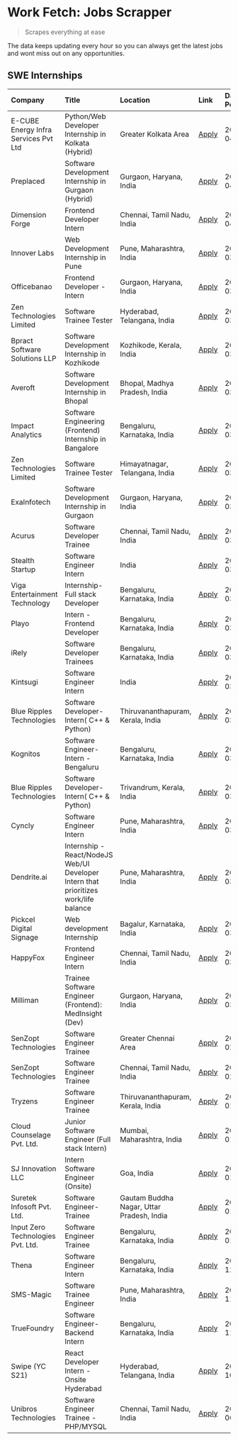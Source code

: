 # Work Fetch: Jobs Scrapper
> Scrapes everything at ease

The data keeps updating every hour so you can always get the latest jobs and wont miss out on any opportunities.

## SWE Internships
<!--START_SECTION:workfetch-->
| Company                              | Title                                                                                | Location                                  | Link                                                                                                                                                                                                                                                                                                  | Date Posted   |
|:-------------------------------------|:-------------------------------------------------------------------------------------|:------------------------------------------|:------------------------------------------------------------------------------------------------------------------------------------------------------------------------------------------------------------------------------------------------------------------------------------------------------|:--------------|
| E-CUBE Energy Infra Services Pvt Ltd | Python/Web Developer Internship in Kolkata (Hybrid)                                  | Greater Kolkata Area                      | [Apply](https://in.linkedin.com/jobs/view/python-web-developer-internship-in-kolkata-hybrid-at-e-cube-energy-infra-services-pvt-ltd-3882160442?position=34&pageNum=0&refId=qiHv8vn7iQ5h747HYdsXUg%3D%3D&trackingId=88nvjapDhDSW7vv7jJL%2BFg%3D%3D&trk=public_jobs_jserp-result_search-card)           | 2024-04-02    |
| Preplaced                            | Software Development Internship in Gurgaon (Hybrid)                                  | Gurgaon, Haryana, India                   | [Apply](https://in.linkedin.com/jobs/view/software-development-internship-in-gurgaon-hybrid-at-preplaced-3880567870?position=28&pageNum=0&refId=qiHv8vn7iQ5h747HYdsXUg%3D%3D&trackingId=nzs1LNFsTDjcUd2xPgjfwQ%3D%3D&trk=public_jobs_jserp-result_search-card)                                        | 2024-04-01    |
| Dimension Forge                      | Frontend Developer Intern                                                            | Chennai, Tamil Nadu, India                | [Apply](https://in.linkedin.com/jobs/view/frontend-developer-intern-at-dimension-forge-3880035903?position=49&pageNum=0&refId=qiHv8vn7iQ5h747HYdsXUg%3D%3D&trackingId=Zo7thJ8aAr%2BUstAPH8gfvg%3D%3D&trk=public_jobs_jserp-result_search-card)                                                        | 2024-04-01    |
| Innover Labs                         | Web Development Internship in Pune                                                   | Pune, Maharashtra, India                  | [Apply](https://in.linkedin.com/jobs/view/web-development-internship-in-pune-at-innover-labs-3875494237?position=10&pageNum=0&refId=qiHv8vn7iQ5h747HYdsXUg%3D%3D&trackingId=JGZKKc8EMWCiINEBoq4Y4w%3D%3D&trk=public_jobs_jserp-result_search-card)                                                    | 2024-03-28    |
| Officebanao                          | Frontend Developer - Intern                                                          | Gurgaon, Haryana, India                   | [Apply](https://in.linkedin.com/jobs/view/frontend-developer-intern-at-officebanao-3871265915?position=15&pageNum=0&refId=qiHv8vn7iQ5h747HYdsXUg%3D%3D&trackingId=1i3iL4z8%2FuN%2FburprCFhMg%3D%3D&trk=public_jobs_jserp-result_search-card)                                                          | 2024-03-28    |
| Zen Technologies Limited             | Software Trainee Tester                                                              | Hyderabad, Telangana, India               | [Apply](https://in.linkedin.com/jobs/view/software-trainee-tester-at-zen-technologies-limited-3872036112?position=14&pageNum=0&refId=qiHv8vn7iQ5h747HYdsXUg%3D%3D&trackingId=0wTMmwpfs%2BLx%2FSYZ9a0hDQ%3D%3D&trk=public_jobs_jserp-result_search-card)                                               | 2024-03-27    |
| Bpract Software Solutions LLP        | Software Development Internship in Kozhikode                                         | Kozhikode, Kerala, India                  | [Apply](https://in.linkedin.com/jobs/view/software-development-internship-in-kozhikode-at-bpract-software-solutions-llp-3874054300?position=23&pageNum=0&refId=qiHv8vn7iQ5h747HYdsXUg%3D%3D&trackingId=gpQ9Ej5k8R94FW8T1My7EQ%3D%3D&trk=public_jobs_jserp-result_search-card)                         | 2024-03-27    |
| Averoft                              | Software Development Internship in Bhopal                                            | Bhopal, Madhya Pradesh, India             | [Apply](https://in.linkedin.com/jobs/view/software-development-internship-in-bhopal-at-averoft-3874051550?position=56&pageNum=0&refId=qiHv8vn7iQ5h747HYdsXUg%3D%3D&trackingId=6adUtz4tbwIabqc%2FmE7u6w%3D%3D&trk=public_jobs_jserp-result_search-card)                                                | 2024-03-27    |
| Impact Analytics                     | Software Engineering (Frontend) Internship in Bangalore                              | Bengaluru, Karnataka, India               | [Apply](https://in.linkedin.com/jobs/view/software-engineering-frontend-internship-in-bangalore-at-impact-analytics-3872535077?position=5&pageNum=0&refId=qiHv8vn7iQ5h747HYdsXUg%3D%3D&trackingId=BsmaV8oh4Nupe5I%2Bg8Vf8A%3D%3D&trk=public_jobs_jserp-result_search-card)                            | 2024-03-26    |
| Zen Technologies Limited             | Software Trainee Tester                                                              | Himayatnagar, Telangana, India            | [Apply](https://in.linkedin.com/jobs/view/software-trainee-tester-at-zen-technologies-limited-3872100214?position=12&pageNum=0&refId=qiHv8vn7iQ5h747HYdsXUg%3D%3D&trackingId=5nI02oateyY4G56VcSzHqw%3D%3D&trk=public_jobs_jserp-result_search-card)                                                   | 2024-03-26    |
| ExaInfotech                          | Software Development Internship in Gurgaon                                           | Gurgaon, Haryana, India                   | [Apply](https://in.linkedin.com/jobs/view/software-development-internship-in-gurgaon-at-exainfotech-3872534185?position=19&pageNum=0&refId=qiHv8vn7iQ5h747HYdsXUg%3D%3D&trackingId=iM9EjPNFAerPuUf7zMwlEQ%3D%3D&trk=public_jobs_jserp-result_search-card)                                             | 2024-03-26    |
| Acurus                               | Software Developer Trainee                                                           | Chennai, Tamil Nadu, India                | [Apply](https://in.linkedin.com/jobs/view/software-developer-trainee-at-acurus-3871400616?position=25&pageNum=0&refId=qiHv8vn7iQ5h747HYdsXUg%3D%3D&trackingId=JTXrcVxveXvTo29QTNO3Ig%3D%3D&trk=public_jobs_jserp-result_search-card)                                                                  | 2024-03-26    |
| Stealth Startup                      | Software Engineer Intern                                                             | India                                     | [Apply](https://in.linkedin.com/jobs/view/software-engineer-intern-at-stealth-startup-3868406943?position=54&pageNum=0&refId=qiHv8vn7iQ5h747HYdsXUg%3D%3D&trackingId=LPFu%2FzmXvSJZOi6ePdp05A%3D%3D&trk=public_jobs_jserp-result_search-card)                                                         | 2024-03-26    |
| Viga Entertainment Technology        | Internship-Full stack Developer                                                      | Bengaluru, Karnataka, India               | [Apply](https://in.linkedin.com/jobs/view/internship-full-stack-developer-at-viga-entertainment-technology-3870669789?position=35&pageNum=0&refId=qiHv8vn7iQ5h747HYdsXUg%3D%3D&trackingId=QKVvYDpsWM%2BlFNkJPcgsvw%3D%3D&trk=public_jobs_jserp-result_search-card)                                    | 2024-03-25    |
| Playo                                | Intern - Frontend Developer                                                          | Bengaluru, Karnataka, India               | [Apply](https://in.linkedin.com/jobs/view/intern-frontend-developer-at-playo-3864131172?position=7&pageNum=0&refId=qiHv8vn7iQ5h747HYdsXUg%3D%3D&trackingId=i1E3%2F5ob4E%2FVv5bj158Y3g%3D%3D&trk=public_jobs_jserp-result_search-card)                                                                 | 2024-03-22    |
| iRely                                | Software Developer Trainees                                                          | Bengaluru, Karnataka, India               | [Apply](https://in.linkedin.com/jobs/view/software-developer-trainees-at-irely-3860566039?position=3&pageNum=0&refId=qiHv8vn7iQ5h747HYdsXUg%3D%3D&trackingId=uAd1FF1tpEBdm%2BLV%2FmJeXQ%3D%3D&trk=public_jobs_jserp-result_search-card)                                                               | 2024-03-18    |
| Kintsugi                             | Software Engineer Intern                                                             | India                                     | [Apply](https://in.linkedin.com/jobs/view/software-engineer-intern-at-kintsugi-3857074071?position=40&pageNum=0&refId=qiHv8vn7iQ5h747HYdsXUg%3D%3D&trackingId=NX0zmqjtXNNQ9fos2iX%2Fuw%3D%3D&trk=public_jobs_jserp-result_search-card)                                                                | 2024-03-16    |
| Blue Ripples Technologies            | Software Developer- Intern( C++ & Python)                                            | Thiruvananthapuram, Kerala, India         | [Apply](https://in.linkedin.com/jobs/view/software-developer-intern-c%2B%2B-python-at-blue-ripples-technologies-3855594494?position=21&pageNum=0&refId=qiHv8vn7iQ5h747HYdsXUg%3D%3D&trackingId=tI31l09IZ50kRtOD7qhwpw%3D%3D&trk=public_jobs_jserp-result_search-card)                                 | 2024-03-14    |
| Kognitos                             | Software Engineer-Intern -Bengaluru                                                  | Bengaluru, Karnataka, India               | [Apply](https://in.linkedin.com/jobs/view/software-engineer-intern-bengaluru-at-kognitos-3855361239?position=9&pageNum=0&refId=qiHv8vn7iQ5h747HYdsXUg%3D%3D&trackingId=BX8Lz1%2FKJe41CMWJBK%2BHow%3D%3D&trk=public_jobs_jserp-result_search-card)                                                     | 2024-03-13    |
| Blue Ripples Technologies            | Software Developer- Intern( C++  & Python)                                           | Trivandrum, Kerala, India                 | [Apply](https://in.linkedin.com/jobs/view/software-developer-intern-c%2B%2B-python-at-blue-ripples-technologies-3856150730?position=20&pageNum=0&refId=qiHv8vn7iQ5h747HYdsXUg%3D%3D&trackingId=5Za63l3ibNYb4uM0o2AfLQ%3D%3D&trk=public_jobs_jserp-result_search-card)                                 | 2024-03-13    |
| Cyncly                               | Software Engineer Intern                                                             | Pune, Maharashtra, India                  | [Apply](https://in.linkedin.com/jobs/view/software-engineer-intern-at-cyncly-3853990178?position=22&pageNum=0&refId=qiHv8vn7iQ5h747HYdsXUg%3D%3D&trackingId=ly%2FwJT5tR5VGNdV8LgQdaw%3D%3D&trk=public_jobs_jserp-result_search-card)                                                                  | 2024-03-13    |
| Dendrite.ai                          | Internship - React/NodeJS Web/UI Developer Intern that prioritizes work/life balance | Pune, Maharashtra, India                  | [Apply](https://in.linkedin.com/jobs/view/internship-react-nodejs-web-ui-developer-intern-that-prioritizes-work-life-balance-at-dendrite-ai-3853583200?position=41&pageNum=0&refId=qiHv8vn7iQ5h747HYdsXUg%3D%3D&trackingId=eZrZCvqKiH9Aro%2BXW5jr%2Fw%3D%3D&trk=public_jobs_jserp-result_search-card) | 2024-03-12    |
| Pickcel Digital Signage              | Web development Internship                                                           | Bagalur, Karnataka, India                 | [Apply](https://in.linkedin.com/jobs/view/web-development-internship-at-pickcel-digital-signage-3849506118?position=55&pageNum=0&refId=qiHv8vn7iQ5h747HYdsXUg%3D%3D&trackingId=zfzDQCcgJeFUQ7SDYgfMpA%3D%3D&trk=public_jobs_jserp-result_search-card)                                                 | 2024-03-08    |
| HappyFox                             | Frontend Engineer Intern                                                             | Chennai, Tamil Nadu, India                | [Apply](https://in.linkedin.com/jobs/view/frontend-engineer-intern-at-happyfox-3848357951?position=51&pageNum=0&refId=qiHv8vn7iQ5h747HYdsXUg%3D%3D&trackingId=%2FiiOiL1E37zYhIDbySK4tw%3D%3D&trk=public_jobs_jserp-result_search-card)                                                                | 2024-03-07    |
| Milliman                             | Trainee Software Engineer (Frontend): MedInsight (Dev)                               | Gurgaon, Haryana, India                   | [Apply](https://in.linkedin.com/jobs/view/trainee-software-engineer-frontend-medinsight-dev-at-milliman-3792874280?position=13&pageNum=0&refId=qiHv8vn7iQ5h747HYdsXUg%3D%3D&trackingId=Fw88HZ1ynI1%2BFNd0lIE6BA%3D%3D&trk=public_jobs_jserp-result_search-card)                                       | 2024-03-01    |
| SenZopt Technologies                 | Software Engineer Trainee                                                            | Greater Chennai Area                      | [Apply](https://in.linkedin.com/jobs/view/software-engineer-trainee-at-senzopt-technologies-3827688781?position=42&pageNum=0&refId=qiHv8vn7iQ5h747HYdsXUg%3D%3D&trackingId=VsRbxVPNg0admcPB0rdbig%3D%3D&trk=public_jobs_jserp-result_search-card)                                                     | 2024-02-12    |
| SenZopt Technologies                 | Software Engineer Trainee                                                            | Chennai, Tamil Nadu, India                | [Apply](https://in.linkedin.com/jobs/view/software-engineer-trainee-at-senzopt-technologies-3827686880?position=59&pageNum=0&refId=qiHv8vn7iQ5h747HYdsXUg%3D%3D&trackingId=k%2FCQHI1HvTaGGNKlmK8Ogw%3D%3D&trk=public_jobs_jserp-result_search-card)                                                   | 2024-02-12    |
| Tryzens                              | Software Engineer Trainee                                                            | Thiruvananthapuram, Kerala, India         | [Apply](https://in.linkedin.com/jobs/view/software-engineer-trainee-at-tryzens-3809363491?position=43&pageNum=0&refId=qiHv8vn7iQ5h747HYdsXUg%3D%3D&trackingId=2CRY4ojbdIOf7Z5N0WIlmw%3D%3D&trk=public_jobs_jserp-result_search-card)                                                                  | 2024-01-18    |
| Cloud Counselage Pvt. Ltd.           | Junior Software Engineer (Full stack Intern)                                         | Mumbai, Maharashtra, India                | [Apply](https://in.linkedin.com/jobs/view/junior-software-engineer-full-stack-intern-at-cloud-counselage-pvt-ltd-3803132814?position=32&pageNum=0&refId=qiHv8vn7iQ5h747HYdsXUg%3D%3D&trackingId=Z4rxHy9AEijO%2B5%2B%2FQfA4eQ%3D%3D&trk=public_jobs_jserp-result_search-card)                          | 2024-01-11    |
| SJ Innovation LLC                    | Intern Software Engineer (Onsite)                                                    | Goa, India                                | [Apply](https://in.linkedin.com/jobs/view/intern-software-engineer-onsite-at-sj-innovation-llc-3799959011?position=53&pageNum=0&refId=qiHv8vn7iQ5h747HYdsXUg%3D%3D&trackingId=dSvL%2FTyOfmCaqiU86VzlzQ%3D%3D&trk=public_jobs_jserp-result_search-card)                                                | 2024-01-11    |
| Suretek Infosoft Pvt. Ltd.           | Software Engineer-Trainee                                                            | Gautam Buddha Nagar, Uttar Pradesh, India | [Apply](https://in.linkedin.com/jobs/view/software-engineer-trainee-at-suretek-infosoft-pvt-ltd-3800934643?position=29&pageNum=0&refId=qiHv8vn7iQ5h747HYdsXUg%3D%3D&trackingId=xZwnqq4Mr5xRtoZnJ3MyDw%3D%3D&trk=public_jobs_jserp-result_search-card)                                                 | 2024-01-09    |
| Input Zero Technologies Pvt. Ltd.    | Software Engineer Trainee                                                            | Bengaluru, Karnataka, India               | [Apply](https://in.linkedin.com/jobs/view/software-engineer-trainee-at-input-zero-technologies-pvt-ltd-3800927643?position=37&pageNum=0&refId=qiHv8vn7iQ5h747HYdsXUg%3D%3D&trackingId=6ZotHpf1ZcP%2FIqDEPfhPqw%3D%3D&trk=public_jobs_jserp-result_search-card)                                        | 2024-01-09    |
| Thena                                | Software Engineer Intern                                                             | Bengaluru, Karnataka, India               | [Apply](https://in.linkedin.com/jobs/view/software-engineer-intern-at-thena-3778731751?position=24&pageNum=0&refId=qiHv8vn7iQ5h747HYdsXUg%3D%3D&trackingId=FWOiPcOuMHOpGe0TFl7Reg%3D%3D&trk=public_jobs_jserp-result_search-card)                                                                     | 2023-12-05    |
| SMS-Magic                            | Software Trainee Engineer                                                            | Pune, Maharashtra, India                  | [Apply](https://in.linkedin.com/jobs/view/software-trainee-engineer-at-sms-magic-3761409781?position=36&pageNum=0&refId=qiHv8vn7iQ5h747HYdsXUg%3D%3D&trackingId=smQahkXQJkoIj%2B1%2FF6ohWw%3D%3D&trk=public_jobs_jserp-result_search-card)                                                            | 2023-11-16    |
| TrueFoundry                          | Software Engineer-Backend Intern                                                     | Bengaluru, Karnataka, India               | [Apply](https://in.linkedin.com/jobs/view/software-engineer-backend-intern-at-truefoundry-3779508170?position=38&pageNum=0&refId=qiHv8vn7iQ5h747HYdsXUg%3D%3D&trackingId=VIiy9ohmH0ZNFz9SbpIctg%3D%3D&trk=public_jobs_jserp-result_search-card)                                                       | 2023-11-10    |
| Swipe (YC S21)                       | React Developer Intern - Onsite Hyderabad                                            | Hyderabad, Telangana, India               | [Apply](https://in.linkedin.com/jobs/view/react-developer-intern-onsite-hyderabad-at-swipe-yc-s21-3737600089?position=44&pageNum=0&refId=qiHv8vn7iQ5h747HYdsXUg%3D%3D&trackingId=elXPDJz3ZK8C0p2UHR7xNQ%3D%3D&trk=public_jobs_jserp-result_search-card)                                               | 2023-10-13    |
| Unibros Technologies                 | Software Engineer Trainee - PHP/MYSQL                                                | Chennai, Tamil Nadu, India                | [Apply](https://in.linkedin.com/jobs/view/software-engineer-trainee-php-mysql-at-unibros-technologies-3656599241?position=45&pageNum=0&refId=qiHv8vn7iQ5h747HYdsXUg%3D%3D&trackingId=9khueDRmiXOAXB2itXjiKg%3D%3D&trk=public_jobs_jserp-result_search-card)                                           | 2023-06-12    |
<!--END_SECTION:workfetch-->
